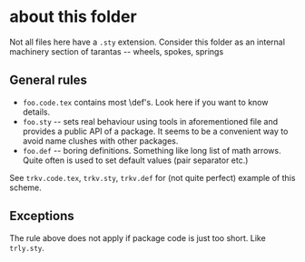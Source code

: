 # about this folder

Not all files here  have a `.sty` extension.
Consider this folder as an internal machinery section of tarantas -- wheels, spokes, springs

## General rules

* `foo.code.tex` contains most \def's. Look here if you want to know details.
* `foo.sty` -- sets real behaviour using tools in aforementioned file 
    and provides a public API of a package. It seems to be a convenient way to avoid name
    clushes with other packages.
* `foo.def` -- boring definitions. Something like long list of math arrows. 
    Quite often is used to set default values (pair separator etc.)
  
See `trkv.code.tex`, `trkv.sty`, `trkv.def` for (not quite perfect) example of this scheme.

## Exceptions 
The rule above does not apply if package code is just too short.
Like `trly.sty`.
